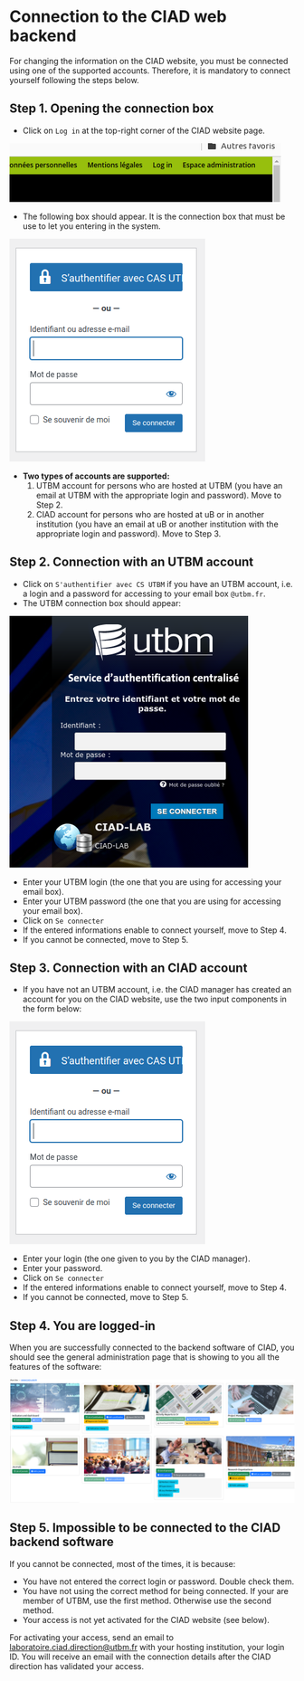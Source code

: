 # Connection to the CIAD web backend

For changing the information on the CIAD website, you must be connected using one of the supported accounts.
Therefore, it is mandatory to connect yourself following the steps below.



## Step 1. Opening the connection box


* Click on `Log in` at the top-right corner of the CIAD website page.

![Log-in](login1.png)

* The following box should appear. It is the connection box that must be use to let you entering in the system.

![Connection box](login2.png)

* **Two types of accounts are supported:**
  1. UTBM account for persons who are hosted at UTBM (you have an email at UTBM with the appropriate login and password). Move to Step 2.
  2. CIAD account for persons who are hosted at uB or in another institution (you have an email at uB or another institution with the appropriate login and password). Move to Step 3.

## Step 2. Connection with an UTBM account

* Click on `S'authentifier avec CS UTBM` if you have an UTBM account, i.e. a login and a password for accessing to your email box `@utbm.fr`.
* The UTBM connection box should appear:

![UTBM connection box](login3.png)

* Enter your UTBM login (the one that you are using for accessing your email box).
* Enter your UTBM password (the one that you are using for accessing your email box).
* Click on `Se connecter`
* If the entered informations enable to connect yourself, move to Step 4.
* If you cannot be connected, move to Step 5.

## Step 3. Connection with an CIAD account

* If you have not an UTBM account, i.e. the CIAD manager has created an account for you on the CIAD website, use the two input components in the form below:

![UTBM connection box](login2.png)

* Enter your login (the one given to you by the CIAD manager).
* Enter your password.
* Click on `Se connecter`
* If the entered informations enable to connect yourself, move to Step 4.
* If you cannot be connected, move to Step 5.

## Step 4. You are logged-in

When you are successfully connected to the backend software of CIAD, you should see the general administration page that is showing to you all the features of the software:

![CIAD administration page](login4.png)


## Step 5. Impossible to be connected to the CIAD backend software

If you cannot be connected, most of the times, it is because:

* You have not entered the correct login or password. Double check them.
* You have not using the correct method for being connected. If your are member of UTBM, use the first method. Otherwise use the second method.
* Your access is not yet activated for the CIAD website (see below).

For activating your access, send an email to [laboratoire.ciad.direction@utbm.fr](mailto:laboratoire.ciad.direction@utbm.fr) with your hosting institution, your login ID. You will receive an email with the connection details after the CIAD direction has validated your access.

